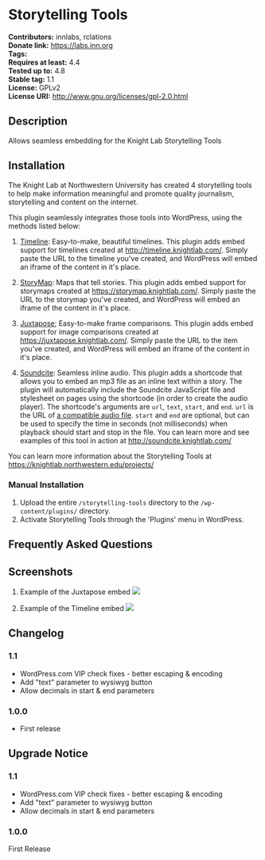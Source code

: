 # Storytelling Tools #
**Contributors:**      innlabs, rclations  
**Donate link:**       https://labs.inn.org  
**Tags:**  
**Requires at least:** 4.4  
**Tested up to:**      4.8  
**Stable tag:**        1.1  
**License:**           GPLv2  
**License URI:**       http://www.gnu.org/licenses/gpl-2.0.html  

## Description ##

Allows seamless embedding for the Knight Lab Storytelling Tools

## Installation ##

The Knight Lab at Northwestern University has created 4 storytelling tools to help make information meaningful and promote quality journalism, storytelling and content on the internet.

This plugin seamlessly integrates those tools into WordPress, using the methods listed below:

1. [Timeline](http://timeline.knightlab.com/):
Easy-to-make, beautiful timelines.
This plugin adds embed support for timelines created at http://timeline.knightlab.com/. Simply paste the URL to the timeline you've created, and WordPress will embed an iframe of the content in it's place.

2. [StoryMap](https://storymap.knightlab.com/):
Maps that tell stories.
This plugin adds embed support for storymaps created at https://storymap.knightlab.com/. Simply paste the URL to the storymap you've created, and WordPress will embed an iframe of the content in it's place.

3. [Juxtapose](https://juxtapose.knightlab.com/);
Easy-to-make frame comparisons.
This plugin adds embed support for image comparisons created at https://juxtapose.knightlab.com/. Simply paste the URL to the item you've created, and WordPress will embed an iframe of the content in it's place.

4. [Soundcite](http://soundcite.knightlab.com/):
Seamless inline audio.
This plugin adds a shortcode that allows you to embed an mp3 file as an inline text within a story. The plugin will automatically include the Soundcite JavaScript file and stylesheet on pages using the shortcode (in order to create the audio player). The shortcode's arguments are `url`, `text`, `start`, and `end`. `url` is the URL of [a compatible audio file](http://soundcite.knightlab.com/#make). `start` and `end` are optional, but can be used to specify the time in seconds (not milliseconds) when playback should start and stop in the file.
You can learn more and see examples of this tool in action at http://soundcite.knightlab.com/

You can learn more information about the Storytelling Tools at https://knightlab.northwestern.edu/projects/

### Manual Installation ###

1. Upload the entire `/storytelling-tools` directory to the `/wp-content/plugins/` directory.
2. Activate Storytelling Tools through the 'Plugins' menu in WordPress.

## Frequently Asked Questions ##


## Screenshots ##

1. Example of the Juxtapose embed
![](assets/screenshot-1.gif)

2. Example of the Timeline embed
![](assets/screenshot-2.gif)

## Changelog ##

### 1.1 ###
* WordPress.com VIP check fixes - better escaping & encoding
* Add "text" parameter to wysiwyg button
* Allow decimals in start & end parameters

### 1.0.0 ###
* First release

## Upgrade Notice ##

### 1.1 ###
* WordPress.com VIP check fixes - better escaping & encoding
* Add "text" parameter to wysiwyg button
* Allow decimals in start & end parameters

### 1.0.0 ###
First Release
